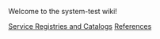 Welcome to the system-test wiki!

[Service Registries and Catalogs](https://github.com/ioos/system-test/wiki/CatalogRegistry)
[References](https://github.com/ioos/system-test/wiki/References)